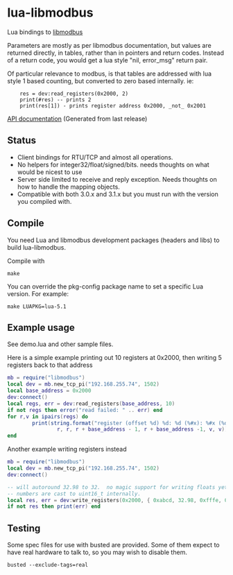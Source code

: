 lua-libmodbus
=============

Lua bindings to [libmodbus](http://www.libmodbus.org/)

Parameters are mostly as per libmodbus documentation, but values are returned
directly, in tables, rather than in pointers and return codes.  Instead of
a return code, you would get a lua style "nil, error_msg" return pair.

Of particular relevance to modbus, is that tables are addressed with lua
style 1 based counting, but converted to zero based internally.  ie:

```
	res = dev:read_registers(0x2000, 2)
	print(#res) -- prints 2
	print(res[1]) - prints register address 0x2000, _not_ 0x2001
```

[API documentation](http://remakeelectric.github.io/lua-libmodbus/) (Generated from last release)

Status
------

* Client bindings for RTU/TCP and almost all operations.
* No helpers for integer32/float/signed/bits.
  needs thoughts on what would be nicest to use
* Server side limited to receive and reply exception.
  Needs thoughts on how to handle the mapping objects.
* Compatible with both 3.0.x and 3.1.x but you must run with the version you compiled with.

Compile
-------
You need Lua and libmodbus development packages (headers and libs) to
build lua-libmodbus.

Compile with

    make

You can override the pkg-config package name to set a specific Lua version.
For example:

    make LUAPKG=lua-5.1

Example usage
-------------

See demo.lua and other sample files.

Here is a simple example printing out 10 registers at 0x2000,
then writing 5 registers back to that address

```Lua
mb = require("libmodbus")
local dev = mb.new_tcp_pi("192.168.255.74", 1502)
local base_address = 0x2000
dev:connect()
local regs, err = dev:read_registers(base_address, 10)
if not regs then error("read failed: " .. err) end
for r,v in ipairs(regs) do
        print(string.format("register (offset %d) %d: %d (%#x): %#x (%d)",
                r, r, r + base_address - 1, r + base_address -1, v, v))
end
```

Another example writing registers instead

```Lua
mb = require("libmodbus")
local dev = mb.new_tcp_pi("192.168.255.74", 1502)
dev:connect()

-- will autoround 32.98 to 32.  no magic support for writing floats yet :|
-- numbers are cast to uint16_t internally.
local res, err = dev:write_registers(0x2000, { 0xabcd, 32.98, 0xfffe, 0xabcd, -1 })
if not res then print(err) end
```


Testing
-------
Some spec files for use with busted are provided.  Some of them expect to have
real hardware to talk to, so you may wish to disable them.

```
busted --exclude-tags=real
```
